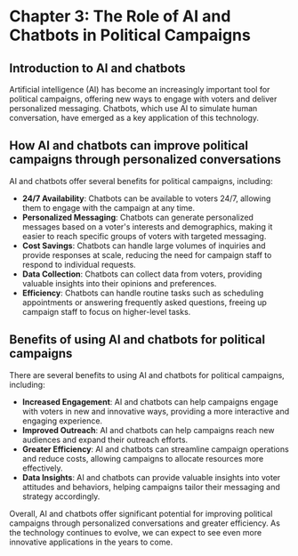 Chapter 3: The Role of AI and Chatbots in Political Campaigns
=============================================================

Introduction to AI and chatbots
-------------------------------

Artificial intelligence (AI) has become an increasingly important tool for political campaigns, offering new ways to engage with voters and deliver personalized messaging. Chatbots, which use AI to simulate human conversation, have emerged as a key application of this technology.

How AI and chatbots can improve political campaigns through personalized conversations
--------------------------------------------------------------------------------------

AI and chatbots offer several benefits for political campaigns, including:

* **24/7 Availability**: Chatbots can be available to voters 24/7, allowing them to engage with the campaign at any time.
* **Personalized Messaging**: Chatbots can generate personalized messages based on a voter's interests and demographics, making it easier to reach specific groups of voters with targeted messaging.
* **Cost Savings**: Chatbots can handle large volumes of inquiries and provide responses at scale, reducing the need for campaign staff to respond to individual requests.
* **Data Collection**: Chatbots can collect data from voters, providing valuable insights into their opinions and preferences.
* **Efficiency**: Chatbots can handle routine tasks such as scheduling appointments or answering frequently asked questions, freeing up campaign staff to focus on higher-level tasks.

Benefits of using AI and chatbots for political campaigns
---------------------------------------------------------

There are several benefits to using AI and chatbots for political campaigns, including:

* **Increased Engagement**: AI and chatbots can help campaigns engage with voters in new and innovative ways, providing a more interactive and engaging experience.
* **Improved Outreach**: AI and chatbots can help campaigns reach new audiences and expand their outreach efforts.
* **Greater Efficiency**: AI and chatbots can streamline campaign operations and reduce costs, allowing campaigns to allocate resources more effectively.
* **Data Insights**: AI and chatbots can provide valuable insights into voter attitudes and behaviors, helping campaigns tailor their messaging and strategy accordingly.

Overall, AI and chatbots offer significant potential for improving political campaigns through personalized conversations and greater efficiency. As the technology continues to evolve, we can expect to see even more innovative applications in the years to come.
